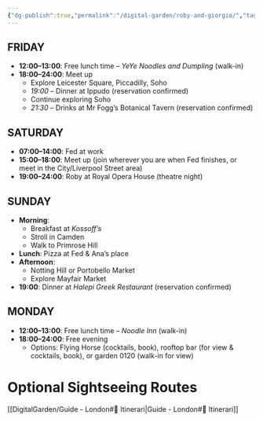 ```yaml
---
{"dg-publish":true,"permalink":"/digital-garden/roby-and-giorgio/","tags":["resource"]}
---
```


## FRIDAY

- **12:00–13:00**: Free lunch time – *YeYe Noodles and Dumpling* (walk-in)
- **18:00–24:00**: Meet up
  - Explore Leicester Square, Piccadilly, Soho
  - *19:00* – Dinner at Ippudo (reservation confirmed)
  - Continue exploring Soho
  - *21:30* – Drinks at Mr Fogg’s Botanical Tavern (reservation confirmed)

## SATURDAY

- **07:00–14:00**: Fed at work
- **15:00–18:00**: Meet up (join wherever you are when Fed finishes, or meet in the City/Liverpool Street area)
- **19:00–24:00**: Roby at Royal Opera House (theatre night)

## SUNDAY

- **Morning**:
  - Breakfast at *Kossoff’s*
  - Stroll in Camden
  - Walk to Primrose Hill
- **Lunch**: Pizza at Fed & Ana’s place
- **Afternoon**:
  - Notting Hill or Portobello Market
  - Explore Mayfair Market
- **19:00**: Dinner at *Halepi Greek Restaurant* (reservation confirmed)

## MONDAY

- **12:00–13:00**: Free lunch time – *Noodle Inn* (walk-in)
- **18:00–24:00**: Free evening
  - Options: Flying Horse (cocktails, book), rooftop bar (for view & cocktails, book), or garden 0120 (walk-in for view)
# Optional Sightseeing Routes
[[DigitalGarden/Guide - London#📍 Itinerari\|Guide - London#📍 Itinerari]]
